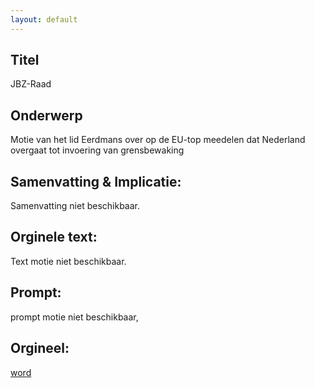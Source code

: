 ```yaml
---
layout: default
---
```

## Titel
JBZ-Raad
## Onderwerp
Motie van het lid Eerdmans over op de EU-top meedelen dat Nederland overgaat tot invoering van grensbewaking
## Samenvatting & Implicatie:
Samenvatting niet beschikbaar.
## Orginele text:
Text motie niet beschikbaar.

## Prompt:
prompt motie niet beschikbaar,
## Orgineel:
[word](https://gegevensmagazijn.tweedekamer.nl/OData/v4/2.0/Document(ec4bf855-98b5-4813-a8e6-e01a1b9bb08f)/resource)
